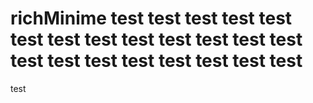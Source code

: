 # richMinime test test test test test test test test test test test test test test test test test test test test test
test
